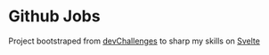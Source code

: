 # Github Jobs

Project bootstraped from [devChallenges](https://devchallenges.io/challenges/TtUjDt19eIHxNQ4n5jps) to sharp my skills on [Svelte](https://svelte.dev/)
